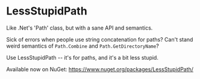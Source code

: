 LessStupidPath
==============

Like .Net's 'Path' class, but with a sane API and semantics.

Sick of errors when people use string concatenation for paths?
Can't stand weird semantics of `Path.Combine` and `Path.GetDirectoryName`?

Use LessStupidPath -- it's for paths, and it's a bit less stupid.

Available now on NuGet: https://www.nuget.org/packages/LessStupidPath/
